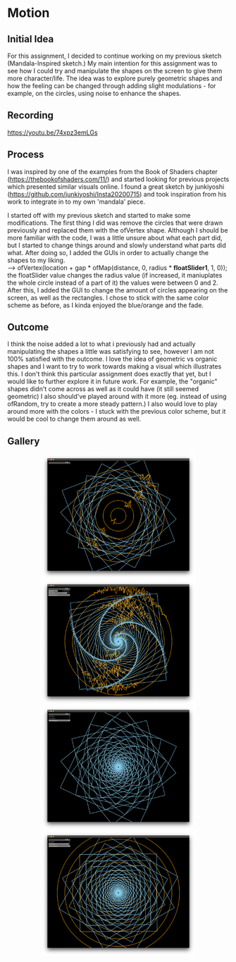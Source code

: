 # Motion

## Initial Idea
For this assignment, I decided to continue working on my previous sketch (Mandala-Inspired sketch.) My main intention for this assignment was to see how I could try and manipulate the shapes on the screen to give them more character/life. The idea was to explore purely geometric shapes and how the feeling can be changed through adding slight modulations - for example, on the circles, using noise to enhance the shapes. 

## Recording
https://youtu.be/74xpz3emLGs 

## Process
I was inspired by one of the examples from the Book of Shaders chapter (https://thebookofshaders.com/11/) and started looking for previous projects which presented similar visuals online. I found a great sketch by junkiyoshi (https://github.com/junkiyoshi/Insta20200715) and took inspiration from his work to integrate in to my own 'mandala' piece. 

I started off with my previous sketch and started to make some modifications. The first thing I did was remove the circles that were drawn previously and replaced them with the ofVertex shape. Although I should be more familiar with the code, I was a little unsure about what each part did, but I started to change things around and slowly understand what parts did what. After doing so, I added the GUIs in order to actually change the shapes to my liking. 
<br>
--> ofVertex(location + gap * ofMap(distance, 0, radius * **floatSlider1**, 1, 0));
<br>
the floatSlider value changes the radius value (if increased, it maniuplates the whole circle instead of a part of it) the values were between 0 and 2. 
<br> After this, I added the GUI to change the amount of circles appearing on the screen, as well as the rectangles. I chose to stick with the same color scheme as before, as I kinda enjoyed the blue/orange and the fade. 

## Outcome
I think the noise added a lot to what i previously had and actually manipulating the shapes a little was satisfying to see, however I am not 100% satisfied with the outcome. I love the idea of geometric vs organic shapes and I want to try to work towards making a visual which illustrates this. I don't think this particular assignment does exactly that yet, but I would like to further explore it in future work. For example, the "organic" shapes didn't come across as well as it could have (it still seemed geometric) I also should've played around with it more (eg. instead of using ofRandom, try to create a more steady pattern.) I also would love to play around more with the colors - I stuck with the previous color scheme, but it would be cool to change them around as well. 

## Gallery 

<p align="center">
  <img src="motion_assignment/bin/data/motion_1.png" width="350" title="motion1">
  <img src="motion_assignment/bin/data/motion_2.png" width="350" title="motion2">
  <img src="motion_assignment/bin/data/motion_3.png" width="350" title="motion3">
  <img src="motion_assignment/bin/data/motion_4.png" width="350" title="motion4">
</p>
